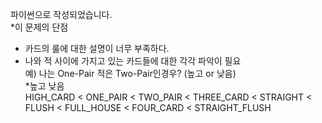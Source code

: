 파이썬으로 작성되었습니다.<br>
*이 문제의 단점<br>
 - 카드의 룰에 대한 설명이 너무 부족하다.<br>
 - 나와 적 사이에 가지고 있는 카드들에 대한 각각 파악이 필요<br>
    예) 나는 One-Pair 적은 Two-Pair인경우? (높고 or 낮음)<br>
*높고 낮음<br>
    HIGH_CARD < ONE_PAIR < TWO_PAIR < THREE_CARD < STRAIGHT < FLUSH < FULL_HOUSE < FOUR_CARD < STRAIGHT_FLUSH